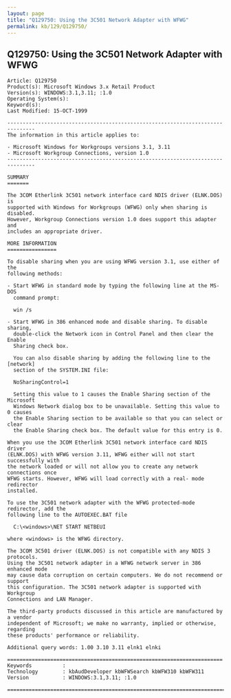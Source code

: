 ```yaml
---
layout: page
title: "Q129750: Using the 3C501 Network Adapter with WFWG"
permalink: kb/129/Q129750/
---
```


## Q129750: Using the 3C501 Network Adapter with WFWG

	Article: Q129750
	Product(s): Microsoft Windows 3.x Retail Product
	Version(s): WINDOWS:3.1,3.11; :1.0
	Operating System(s): 
	Keyword(s): 
	Last Modified: 15-OCT-1999
	
	-------------------------------------------------------------------------------
	The information in this article applies to:
	
	- Microsoft Windows for Workgroups versions 3.1, 3.11 
	- Microsoft Workgroup Connections, version 1.0 
	-------------------------------------------------------------------------------
	
	SUMMARY
	=======
	
	The 3COM Etherlink 3C501 network interface card NDIS driver (ELNK.DOS) is
	supported with Windows for Workgroups (WFWG) only when sharing is disabled.
	However, Workgroup Connections version 1.0 does support this adapter and
	includes an appropriate driver.
	
	MORE INFORMATION
	================
	
	To disable sharing when you are using WFWG version 3.1, use either of the
	following methods:
	
	- Start WFWG in standard mode by typing the following line at the MS-DOS
	  command prompt:
	
	  win /s
	
	- Start WFWG in 386 enhanced mode and disable sharing. To disable sharing,
	  double-click the Network icon in Control Panel and then clear the Enable
	  Sharing check box.
	
	  You can also disable sharing by adding the following line to the [network]
	  section of the SYSTEM.INI file:
	
	  NoSharingControl=1
	
	  Setting this value to 1 causes the Enable Sharing section of the Microsoft
	  Windows Network dialog box to be unavailable. Setting this value to 0 causes
	  the Enable Sharing section to be available so that you can select or clear
	  the Enable Sharing check box. The default value for this entry is 0.
	
	When you use the 3COM Etherlink 3C501 network interface card NDIS driver
	(ELNK.DOS) with WFWG version 3.11, WFWG either will not start successfully with
	the network loaded or will not allow you to create any network connections once
	WFWG starts. However, WFWG will load correctly with a real- mode redirector
	installed.
	
	To use the 3C501 network adapter with the WFWG protected-mode redirector, add the
	following line to the AUTOEXEC.BAT file
	
	  C:\<windows>\NET START NETBEUI
	
	where <windows> is the WFWG directory.
	
	The 3COM 3C501 driver (ELNK.DOS) is not compatible with any NDIS 3 protocols.
	Using the 3C501 network adapter in a WFWG network server in 386 enhanced mode
	may cause data corruption on certain computers. We do not recommend or support
	this configuration. The 3C501 network adapter is supported with Workgroup
	Connections and LAN Manager.
	
	The third-party products discussed in this article are manufactured by a vendor
	independent of Microsoft; we make no warranty, implied or otherwise, regarding
	these products' performance or reliability.
	
	Additional query words: 1.00 3.10 3.11 elnk1 elnki
	
	======================================================================
	Keywords          :  
	Technology        : kbAudDeveloper kbWFWSearch kbWFW310 kbWFW311
	Version           : WINDOWS:3.1,3.11; :1.0
	
	=============================================================================
	
